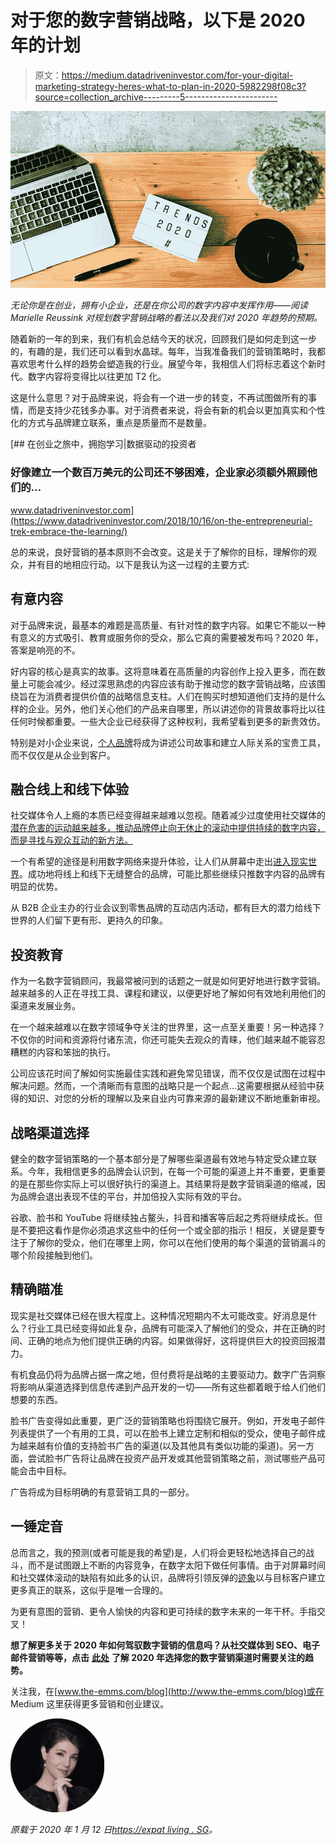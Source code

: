 # 对于您的数字营销战略，以下是 2020 年的计划

> 原文：<https://medium.datadriveninvestor.com/for-your-digital-marketing-strategy-heres-what-to-plan-in-2020-5982298f08c3?source=collection_archive---------5----------------------->

![](img/0d0901073cfe21b05b89fe2e13a8c986.png)

*无论你是在创业，拥有小企业，还是在你公司的数字内容中发挥作用——阅读 Marielle Reussink 对规划数字营销战略的看法以及我们对 2020 年趋势的预期。*

随着新的一年的到来，我们有机会总结今天的状况，回顾我们是如何走到这一步的，有趣的是，我们还可以看到水晶球。每年，当我准备我们的营销策略时，我都喜欢思考什么样的趋势会塑造我的行业。展望今年，我相信人们将标志着这个新时代。数字内容将变得比以往更加 T2 化。

这是什么意思？对于品牌来说，将会有一个进一步的转变，不再试图做所有的事情，而是支持少花钱多办事。对于消费者来说，将会有新的机会以更加真实和个性化的方式与品牌建立联系，重点是质量而不是数量。

[](https://www.datadriveninvestor.com/2018/10/16/on-the-entrepreneurial-trek-embrace-the-learning/) [## 在创业之旅中，拥抱学习|数据驱动的投资者

### 好像建立一个数百万美元的公司还不够困难，企业家必须额外照顾他们的…

www.datadriveninvestor.com](https://www.datadriveninvestor.com/2018/10/16/on-the-entrepreneurial-trek-embrace-the-learning/) 

总的来说，良好营销的基本原则不会改变。这是关于了解你的目标，理解你的观众，并有目的地相应行动。以下是我认为这一过程的主要方式:

## 有意内容

对于品牌来说，最基本的难题是高质量、有针对性的数字内容。如果它不能以一种有意义的方式吸引、教育或服务你的受众，那么它真的需要被发布吗？2020 年，答案是响亮的不。

好内容的核心是真实的故事。这将意味着在高质量的内容创作上投入更多，而在数量上可能会减少。经过深思熟虑的内容应该有助于推动您的数字营销战略，应该围绕旨在为消费者提供价值的战略信息支柱。人们在购买时想知道他们支持的是什么样的企业。另外，他们关心他们的产品来自哪里，所以讲述你的背景故事将比以往任何时候都重要。一些大企业已经获得了这种权利，我希望看到更多的新贵效仿。

特别是对小企业来说，[个人品牌](https://www.the-emms.com/blog/is-it-time-to-start-raising-your-personal-profile)将成为讲述公司故事和建立人际关系的宝贵工具，而不仅仅是从企业到客户。

## 融合线上和线下体验

社交媒体令人上瘾的本质已经变得越来越难以忽视。随着减少过度使用社交媒体的[潜在危害的运动越来越多，推动品牌停止向无休止的滚动中提供持续的数字内容，而是寻找与观众互动的新方法。](https://www.theguardian.com/media/2019/jul/31/us-could-ban-addictive-autoplay-videos-and-infinite-scrolling-online)

一个有希望的途径是利用数字网络来提升体验，让人们从屏幕中走出[进入现实世界](https://www.the-emms.com/blog/how-to-leverage-offline-relationships-in-a-digitalworld)。成功地将线上和线下无缝整合的品牌，可能比那些继续只推数字内容的品牌有明显的优势。

从 B2B 企业主办的行业会议到零售品牌的互动店内活动，都有巨大的潜力给线下世界的人们留下更有形、更持久的印象。

## 投资教育

作为一名数字营销顾问，我最常被问到的话题之一就是如何更好地进行数字营销。越来越多的人正在寻找工具、课程和建议，以便更好地了解如何有效地利用他们的渠道来发展业务。

在一个越来越难以在数字领域争夺关注的世界里，这一点至关重要！另一种选择？不仅你的时间和资源将付诸东流，你还可能失去观众的青睐，他们越来越不能容忍糟糕的内容和笨拙的执行。

公司应该花时间了解如何实施最佳实践和避免常见错误，而不仅仅是试图在过程中解决问题。然而，一个清晰而有意图的战略只是一个起点…这需要根据从经验中获得的知识、对您的分析的理解以及来自业内可靠来源的最新建议不断地重新审视。

## 战略渠道选择

健全的数字营销策略的一个基本部分是了解哪些渠道最有效地与特定受众建立联系。今年，我相信更多的品牌会认识到，在每一个可能的渠道上并不重要，更重要的是在那些你实际上可以很好执行的渠道上。其结果将是数字营销渠道的缩减，因为品牌会退出表现不佳的平台，并加倍投入实际有效的平台。

谷歌、脸书和 YouTube 将继续独占鳌头，抖音和播客等后起之秀将继续成长。但是不要把这看作是你必须追求这些中的任何一个或全部的指示！相反，关键是要专注于了解你的受众，他们在哪里上网，你可以在他们使用的每个渠道的营销漏斗的哪个阶段接触到他们。

## 精确瞄准

现实是社交媒体已经在很大程度上。这种情况短期内不太可能改变。好消息是什么？行业工具已经变得如此复杂，品牌有可能深入了解他们的受众，并在正确的时间、正确的地点为他们提供正确的内容。如果做得好，这将提供巨大的投资回报潜力。

有机食品仍将为品牌占据一席之地，但付费将是战略的主要驱动力。数字广告洞察将影响从渠道选择到信息传递到产品开发的一切——所有这些都着眼于给人们他们想要的东西。

脸书广告变得如此重要，更广泛的营销策略也将围绕它展开。例如，开发电子邮件列表提供了一个有用的工具，可以在脸书上建立定制和相似的受众，使电子邮件成为越来越有价值的支持脸书广告的渠道(以及其他具有类似功能的渠道)。另一方面，尝试脸书广告将让品牌在投资产品开发或其他营销策略之前，测试哪些产品可能会击中目标。

广告将成为目标明确的有意营销工具的一部分。

## 一锤定音

总而言之，我的预测(或者可能是我的希望)是，人们将会更轻松地选择自己的战斗，而不是试图跟上不断的内容竞争，在数字太阳下做任何事情。由于对屏幕时间和社交媒体滚动的缺陷有如此多的认识，品牌将引领反弹的[迹象](https://www.theguardian.com/media/2017/oct/05/growing-social-media-backlash-among-young-people-survey-shows)以与目标客户建立更多真正的联系，这似乎是唯一合理的。

为更有意图的营销、更令人愉快的内容和更可持续的数字未来的一年干杯。手指交叉！

**想了解更多关于 2020 年如何驾驭数字营销的信息吗？从社交媒体到 SEO、电子邮件营销等等，点击** [**此处**](https://www.the-emms.com/blog/navigating-digital-marketing-in-2020) **了解 2020 年选择您的数字营销渠道时需要关注的趋势。**

关注我，在[www.the-emms.com/blog](http://www.the-emms.com/blog)或在 Medium 这里获得更多营销和创业建议。

![](img/c8d60c260a64d28a24cac2d4c12087e8.png)

*原载于 2020 年 1 月 12 日*[*https://expat living . SG*](https://expatliving.sg/digital-marketing-strategy-content-and-planning/)*。*